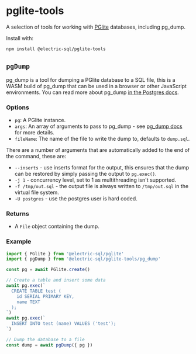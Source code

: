 # pglite-tools

A selection of tools for working with [PGlite](https://github.com/electric-sql/pglite) databases, including pg_dump.

Install with:

```bash
npm install @electric-sql/pglite-tools
```

## `pgDump`

pg_dump is a tool for dumping a PGlite database to a SQL file, this is a WASM build of pg_dump that can be used in a browser or other JavaScript environments. You can read more about pg_dump [in the Postgres docs](https://www.postgresql.org/docs/current/app-pgdump.html).

### Options

- `pg`: A PGlite instance.
- `args`: An array of arguments to pass to pg_dump - see [pg_dump docs](https://www.postgresql.org/docs/current/app-pgdump.html) for more details.
- `fileName`: The name of the file to write the dump to, defaults to `dump.sql`.

There are a number of arguments that are automatically added to the end of the command, these are:

- `--inserts` - use inserts format for the output, this ensures that the dump can be restored by simply passing the output to `pg.exec()`.
- `-j 1` - concurrency level, set to 1 as multithreading isn't supported.
- `-f /tmp/out.sql` - the output file is always written to `/tmp/out.sql` in the virtual file system.
- `-U postgres` - use the postgres user is hard coded.

### Returns

- A `File` object containing the dump.

### Example

```typescript
import { PGlite } from '@electric-sql/pglite'
import { pgDump } from '@electric-sql/pglite-tools/pg_dump'

const pg = await PGlite.create()

// Create a table and insert some data
await pg.exec(`
  CREATE TABLE test (
    id SERIAL PRIMARY KEY,
    name TEXT
  );
`)
await pg.exec(`
  INSERT INTO test (name) VALUES ('test');
`)

// Dump the database to a file
const dump = await pgDump({ pg })
```
